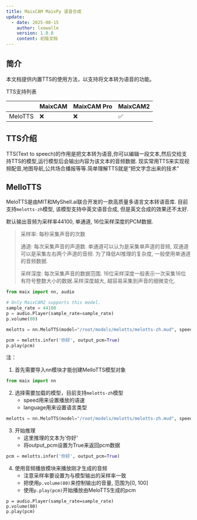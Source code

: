```yaml
---
title: MaixCAM MaixPy 语音合成
update:
  - date: 2025-08-15
    author: lxowalle
    version: 1.0.0
    content: 初版文档
---
```


## 简介

本文档提供内置TTS的使用方法，以支持将文本转为语音的功能。

TTS支持列表

|       | MaixCAM | MaixCAM Pro | MaixCAM2 |
| ------- | ------- | ----------- | -------- |
| MeloTTS  | ❌ | ❌ | ✅ |

## TTS介绍

TTS(Text to speech)的作用是把文本转为语音,你可以编辑一段文本,然后交给支持TTS的模型,运行模型后会输出内容为该文本的音频数据.
现实常用TTS来实现视频配音,地图导航,公共场合播报等等.简单理解TTS就是“把文字念出来的技术”

## MelloTTS

MeloTTS是由MIT和MyShell.ai联合开发的一款高质量多语言文本转语音库. 目前支持`melotts-zh`模型, 该模型支持中英文语音合成, 但是英文合成的效果还不太好.

默认输出音频为采样率44100, 单通道, 16位采样深度的PCM数据.

> 采样率: 每秒采集声音的次数
>
> 通道: 每次采集声音的声道数. 单通道可以认为是采集单声道的音频, 双通道可以是采集左右两个声道的音频. 为了降低AI推理的复杂度, 一般使用单通道的音频数据.
>
> 采样深度: 每次采集声音的数据范围. 16位采样深度一般表示一次采集16位有符号整数大小的数据.采样深度越大, 越容易采集到声音的细微变化.

```python
from maix import nn, audio

# Only MaixCAM2 supports this model.
sample_rate = 44100
p = audio.Player(sample_rate=sample_rate)
p.volume(80)

melotts = nn.MeloTTS(model="/root/models/melotts/melotts-zh.mud", speed = 0.8, language='zh')

pcm = melotts.infer('你好', output_pcm=True)
p.play(pcm)
```


注：
1. 首先需要导入nn模块才能创建MelloTTS模型对象
```python
from maix import nn
```
2. 选择需要加载的模型，目前支持`melotts-zh`模型
   - speed用来设置播放的语速
   - language用来设置语言类型
```python
melotts = nn.MeloTTS(model="/root/models/melotts/melotts-zh.mud", speed = 0.8, language='zh')
```
3. 开始推理
   - 这里推理的文本为'你好'
   - 将output_pcm设置为True来返回pcm数据
```python
pcm = melotts.infer('你好', output_pcm=True)
```
4. 使用音频播放模块来播放刚才生成的音频
   - 注意采样率要设置为与模型输出的采样率一致
   - 把使用`p.volume(80)`来控制输出的音量, 范围为[0, 100]
   - 使用`p.play(pcm)`开始播放由MeloTTS生成的pcm
```shell
p = audio.Player(sample_rate=sample_rate)
p.volume(80)
p.play(pcm)
```
